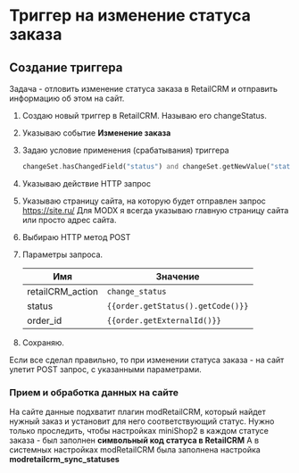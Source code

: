 # Триггер на изменение статуса заказа

## Создание триггера

Задача - отловить изменение статуса заказа в RetailCRM и отправить информацию об этом на сайт.

1. Создаю новый триггер в RetailCRM.  Называю его changeStatus.
2. Указываю событие **Изменение заказа**
3. Задаю условие применения (срабатывания) триггера

    ``` php
    changeSet.hasChangedField("status") and changeSet.getNewValue("status")
    ```

4. Указываю действие HTTP запрос
5. Указываю страницу сайта, на которую будет отправлен запрос <https://site.ru/>
Для  MODX я всегда указываю главную страницу сайта или просто адрес сайта.
6. Выбираю HTTP метод POST
7. Параметры запроса.

    | Имя              | Значение                          |
    |------------------|-----------------------------------|
    | retailCRM_action | `change_status`                   |
    | status           | `{{order.getStatus().getCode()}}` |
    | order_id         | `{{order.getExternalId()}}`       |

8. Сохраняю.

Если все сделал правильно, то при изменении статуса заказа - на сайт улетит POST запрос, с указанными параметрами.

### Прием и обработка данных на сайте

На сайте данные подхватит плагин modRetailCRM, который найдет нужный заказ и установит для него соответствующий статус.
Нужно только проследить, чтобы настройках miniShop2 в каждом статусе заказа - был заполнен **символьный код статуса в RetailCRM**
А в системных настройках modRetailCRM была заполнена настройка **modretailcrm_sync_statuses**
